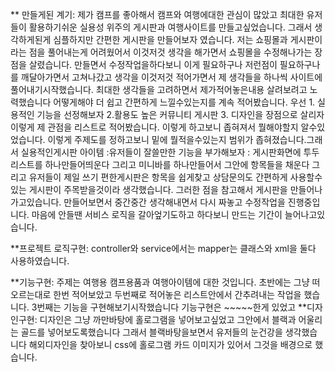 ** 만들게된 계기: 제가 캠프를 좋아해서 캠프와 여행에대한 관심이 많았고  최대한 유저들이 활용하기쉬운 실용성 위주의 게시판과 여행사이트를 만들고싶었습니다. 그래서 생각하게된게 심플하지만 간편한 게시판을 만들어보자 였습니다.
저는 쇼핑몰과 게시판이라는 점을 풀어내는게 어려웠어서 이것저것 생각을 해가면서 쇼핑몰을 수정해나가는 장점을 살렸습니다. 만들면서 수정작업을하다보니 이게 필요하구나 저런점이 필요하구나 를 깨달아가면서 고쳐나갔고
생각을 이것저것 적어가면서 제 생각들을 하나씩 사이트에 풀어내기시작했습니다.  최대한 생각들을 고려하면서  제가적어놓은내용 살려보려고 노력했습니다 
어떻게해야 더 쉽고 간편하게 느낄수있는지를 계속 적어봤습니다. 우선 1. 실용적인 기능을 선정해보자 2.활용도 높은 커뮤니티 게시판 3. 디자인을 장점으로 살리자 이렇게 제 관점을 리스트로 적어봤습니다. 이렇게 하고보니 좁혀져서 뭘해야할지 알수있었습니다.
이렇게 주제도를 정하고보니 밑에 뭘적을수있는지 범위가 좁혀졌습니다.그래서 실용적인게시판 아이템 :유저들이 잘쓸만한 기능을 부가해보자 : 게시판화면에 투두리스트를 하나만들어띄운다 그리고 미니바를 하나만들어서 그안에 항목들을 채운다 그리고 유저들이 제일 쓰기 편한게시판은 항목을 쉽게찾고 상담문의도 간편하게 사용할수있는 게시판이 주목받을것이라 생각했습니다. 그러한 점을 참고해서 게시판을 만들어나가고있습니다. 만들어보면서 중간중간 생각해내면서 다시 짜놓고 수정작업을 진행중입니다. 마음에 안들땐 서비스 로직을 갈아엎기도하고 하다보니 만드는 기간이 늘어나고있습니다.

**프로젝트 로직구현: controller와 service에서는 
mapper는 클래스와 xml을 둘다 사용하였습니다.

**기능구현: 주제는 여행용 캠프용품과 여행아이템에 대한 것입니다.
초반에는 그냥 떠오르는대로 한번 적어보았고 두번째로 적어놓은 리스트안에서 간추려내는 작업을 했습니다.
3번째는 기능을 구현해보기시작했습니다 기능구현은 ~~~~~한게 있었고 
**디자인구현: 디자인은 그냥 까만바탕에 홀로그램을 넣어보고싶었고 그안에서 블랙과 어울리는 골드를 넣어보도록했습니다 그래서 블랙바탕을보면서 유저들의 눈건강을 생각했습니다 
해외디자인을 찾아보니 css에 홀로그램 카드 이미지가 있어서 그것을 배경으로 했습니다.

